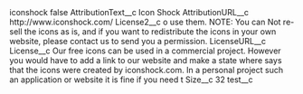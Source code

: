 <?xml version="1.0" encoding="UTF-8"?>
<CustomMetadata xmlns="http://soap.sforce.com/2006/04/metadata" xmlns:xsi="http://www.w3.org/2001/XMLSchema-instance" xmlns:xsd="http://www.w3.org/2001/XMLSchema">
    <label>iconshock</label>
    <protected>false</protected>
    <values>
        <field>AttributionText__c</field>
        <value xsi:type="xsd:string">Icon Shock</value>
    </values>
    <values>
        <field>AttributionURL__c</field>
        <value xsi:type="xsd:string">http://www.iconshock.com/</value>
    </values>
    <values>
        <field>License2__c</field>
        <value xsi:type="xsd:string">o use them. NOTE: You can Not re-sell the icons as is, and if you want to redistribute the icons in your own website, please contact us to send you a permission.</value>
    </values>
    <values>
        <field>LicenseURL__c</field>
        <value xsi:nil="true"/>
    </values>
    <values>
        <field>License__c</field>
        <value xsi:type="xsd:string">Our free icons can be used in a commercial project. However you would have to add a link to our website and make a state where says that the icons were created by iconshock.com. In a personal project such an application or website it is fine if you need t</value>
    </values>
    <values>
        <field>Size__c</field>
        <value xsi:type="xsd:string">32</value>
    </values>
    <values>
        <field>test__c</field>
        <value xsi:nil="true"/>
    </values>
</CustomMetadata>
